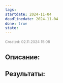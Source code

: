 ```yaml
---
tags: 
startdate: 2024-11-04
deadlinedate: 2024-11-04
done: true
state:
---
```

<span style="font-size:12px; color:#888888;">Created: 02.11.2024 15:08</span>

## Описание:


## Результаты:


